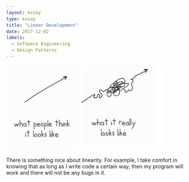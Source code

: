 ```yaml
---
layout: essay
type: essay
title: "Linear Development"
date: 2017-12-02
labels:
  - Software Engineering
  - Design Patterns
---
```


<img class="ui right floated medium image" src="../images/non-linear.jpeg">

There is something nice about linearity. For example, I take comfort in knowing that as long as I write code a certain way, then my program will work and there will not be any bugs in it.
